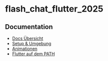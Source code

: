 # flash_chat_flutter_2025


## Documentation
- [Docs Übersicht](docs/README.md)
- [Setup & Umgebung](docs/01_setup.md)
- [Animationen](docs/02_animations.md)
- [Flutter auf dem PATH](docs/03_path_notes.md)
